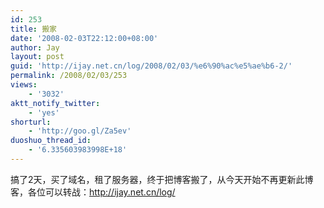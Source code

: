 ```yaml
---
id: 253
title: 搬家
date: '2008-02-03T22:12:00+08:00'
author: Jay
layout: post
guid: 'http://ijay.net.cn/log/2008/02/03/%e6%90%ac%e5%ae%b6-2/'
permalink: /2008/02/03/253
views:
    - '3032'
aktt_notify_twitter:
    - 'yes'
shorturl:
    - 'http://goo.gl/Za5ev'
duoshuo_thread_id:
    - '6.335603983998E+18'
---
```


搞了2天，买了域名，租了服务器，终于把博客搬了，从今天开始不再更新此博客，各位可以转战：<a href="http://www.jayxu.com" title="http://ijay.net.cn/log/">http://ijay.net.cn/log/</a>
